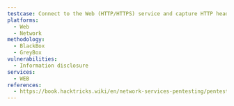 ```yaml
---
testcase: Connect to the Web (HTTP/HTTPS) service and capture HTTP headers to identify the web server software, version, and other related technologies
platforms: 
  - Web
  - Network
methodology: 
  - BlackBox
  - GreyBox
vulnerabilities:
  - Information disclosure
services:
  - WEB
references:
  - https://book.hacktricks.wiki/en/network-services-pentesting/pentesting-web/index.html
---
```

